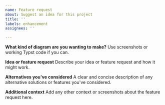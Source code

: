 ```yaml
---
name: Feature request
about: Suggest an idea for this project
title: ''
labels: enhancement
assignees: ''

---
```


**What kind of diagram are you wanting to make?**
Use screenshots or working Typst code if you can.

**Idea or feature request**
Describe your idea or feature request and how it might work.

**Alternatives you've considered**
A clear and concise description of any alternative solutions or features you've considered.

**Additional context**
Add any other context or screenshots about the feature request here.
